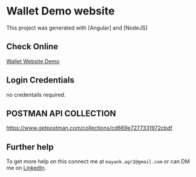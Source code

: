 # Wallet Demo website

This project was generated with [Angular] and [NodeJS]

## Check Online 

[Wallet Website Demo](http://mayank.frikis.xyz/git_publish/wallet_demo/)

## Login Credentials

no credentails required.

## POSTMAN API COLLECTION
https://www.getpostman.com/collections/cd669e7277331972cbdf

## Further help

To get more help on this connect me at `mayank.agr2@gmail.com` or can DM me on [LinkedIn](https://www.linkedin.com/in/mayank-agrawal-59192940/).
